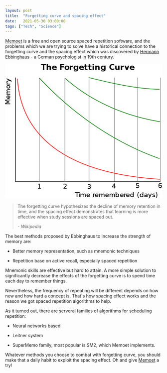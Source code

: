 ```yaml
---
layout: post
title:  "Forgetting curve and spacing effect"
date:   2021-05-30 03:00:00
tags: ["Tech", "Science"]
---
```


[Memoet][0] is a free and open source spaced repetition software, and the
problems which we are trying to solve have a historical connection to the
forgetting curve and the spacing effect which was discovered by [Hermann
Ebbinghaus][1] - a German psychologist in 19th century.

![Forgetting curve][2]

> The forgetting curve hypothesizes the decline of memory retention in time, and
> the spacing effect demonstrates that learning is more effective when study
> sessions are spaced out.
>
> _- Wikipedia_

The best methods proposed by Ebbinghaus to increase the strength of memory
are:

- Better memory representation, such as mnemonic techniques

- Repetition base on active recall, especially spaced repetition


Mnemonic skills are effective but hard to attain. A more simple solution to
significantly decrease the effects of the forgetting curve is to spend time
each day to remember things.

Nevertheless, the frequency of repeating will be different depends on how new
and how hard a concept is. That's how spacing effect works and the reason we
got spaced repetition algorithms to help.

As it turned out, there are serveral families of algorithms for scheduling
repetition:

- Neural networks based

- Leitner system

- SuperMemo family, most popular is SM2, which Memoet implements.


Whatever methods you choose to combat with forgetting curve, you should make
that a daily habit to exploit the spacing effect. Oh and give [Memoet][0]
a try!


[0]: https://memoet.com
[1]: https://en.wikipedia.org/wiki/Hermann_Ebbinghaus
[2]: /assets/images/ForgettingCurve.png
